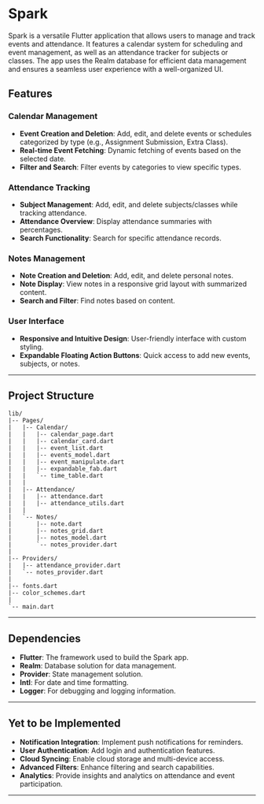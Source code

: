 # Spark

Spark is a versatile Flutter application that allows users to manage and track events and attendance. It features a calendar system for scheduling and event management, as well as an attendance tracker for subjects or classes. The app uses the Realm database for efficient data management and ensures a seamless user experience with a well-organized UI.

## Features

### Calendar Management
- **Event Creation and Deletion**: Add, edit, and delete events or schedules categorized by type (e.g., Assignment Submission, Extra Class).
- **Real-time Event Fetching**: Dynamic fetching of events based on the selected date.
- **Filter and Search**: Filter events by categories to view specific types.

### Attendance Tracking
- **Subject Management**: Add, edit, and delete subjects/classes while tracking attendance.
- **Attendance Overview**: Display attendance summaries with percentages.
- **Search Functionality**: Search for specific attendance records.

### Notes Management
- **Note Creation and Deletion**: Add, edit, and delete personal notes.
- **Note Display**: View notes in a responsive grid layout with summarized content.
- **Search and Filter**: Find notes based on content.

### User Interface
- **Responsive and Intuitive Design**: User-friendly interface with custom styling.
- **Expandable Floating Action Buttons**: Quick access to add new events, subjects, or notes.

---

## Project Structure

```
lib/
|-- Pages/
|   |-- Calendar/
|   |   |-- calendar_page.dart
|   |   |-- calendar_card.dart
|   |   |-- event_list.dart
|   |   |-- events_model.dart
|   |   |-- event_manipulate.dart
|   |   |-- expandable_fab.dart
|   |   `-- time_table.dart
|   |
|   |-- Attendance/
|   |   |-- attendance.dart
|   |   |-- attendance_utils.dart
|   |
|   `-- Notes/
|       |-- note.dart
|       |-- notes_grid.dart
|       |-- notes_model.dart
|       `-- notes_provider.dart
|
|-- Providers/
|   |-- attendance_provider.dart
|   `-- notes_provider.dart
|
|-- fonts.dart
|-- color_schemes.dart
|
`-- main.dart
```

---

## Dependencies

- **Flutter**: The framework used to build the Spark app.
- **Realm**: Database solution for data management.
- **Provider**: State management solution.
- **Intl**: For date and time formatting.
- **Logger**: For debugging and logging information.

---

## Yet to be Implemented

- **Notification Integration**: Implement push notifications for reminders.
- **User Authentication**: Add login and authentication features.
- **Cloud Syncing**: Enable cloud storage and multi-device access.
- **Advanced Filters**: Enhance filtering and search capabilities.
- **Analytics**: Provide insights and analytics on attendance and event participation.

---
